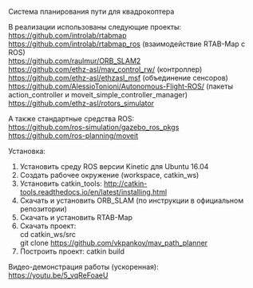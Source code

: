 Система планирования пути для квадрокоптера

В реализации использованы следующие проекты:  
https://github.com/introlab/rtabmap  
https://github.com/introlab/rtabmap_ros (взаимодействие RTAB-Map с ROS)  
https://github.com/raulmur/ORB_SLAM2  
https://github.com/ethz-asl/mav_control_rw/ (контроллер)  
https://github.com/ethz-asl/ethzasl_msf (объединение сенсоров)  
https://github.com/AlessioTonioni/Autonomous-Flight-ROS/ (пакеты action_controller и moveit_simple_controller_manager)  
https://github.com/ethz-asl/rotors_simulator
  
А также стандартные средства ROS:  
https://github.com/ros-simulation/gazebo_ros_pkgs  
https://github.com/ros-planning/moveit  

Установка:

1. Установить среду ROS версии Kinetic для Ubuntu 16.04
2. Создать рабочее окружение (workspace, catkin_ws)
3. Установить catkin_tools: http://catkin-tools.readthedocs.io/en/latest/installing.html
4. Скачать и установить ORB_SLAM (по инструкции в официальном репозитории)
5. Скачать и установить RTAB-Map
4. Скачать проект:  
   cd catkin_ws/src  
   git clone https://github.com/vkpankov/mav_path_planner  
5. Построить проект: catkin build

Видео-демонстрация работы (ускоренная):  
https://youtu.be/5_vqReFoaeU
